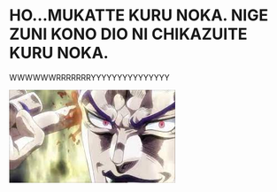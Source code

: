 # HO…MUKATTE KURU NOKA. NIGE ZUNI KONO DIO NI CHIKAZUITE KURU NOKA.
WWWWWWRRRRRRRYYYYYYYYYYYYYYY
 
 ![SAIKOU NI HAITTE DE YATSUDA](/WWRRYY.jpg)
 
 
<!--
**AbrakhamKyhendrikVuri/AbrakhamKyhendrikVuri** is a ✨ _special_ ✨ repository because its `README.md` (this file) appears on your GitHub profile.

Here are some ideas to get you started:

- 🔭 I’m currently working on ...
- 🌱 I’m currently learning ...
- 👯 I’m looking to collaborate on ...
- 🤔 I’m looking for help with ...
- 💬 Ask me about ...
- 📫 How to reach me: ...
- 😄 Pronouns: ...
- ⚡ Fun fact: ...
-->

